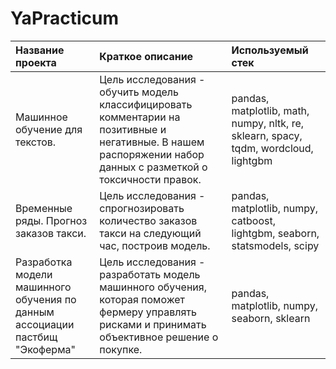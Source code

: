 # YaPracticum
| Название проекта      | Краткое описание       | Используемый стек           |
| :-------------------- | :--------------------- |:---------------------------|
| Машинное обучение для текстов. | Цель исследования - обучить модель классифицировать комментарии на позитивные и негативные. В нашем распоряжении набор данных с разметкой о токсичности правок. | pandas, matplotlib, math, numpy, nltk, re, sklearn, spacy, tqdm, wordcloud, lightgbm |
| Временные ряды. Прогноз заказов такси. | Цель исследования -  спрогнозировать количество заказов такси на следующий час, построив модель. | pandas, matplotlib, numpy, catboost, lightgbm, seaborn, statsmodels, scipy|
| Разработка модели машинного обучения по данным ассоциации пастбищ "Экоферма" | Цель исследования -  разработать модель машинного обучения, которая поможет фермеру управлять рисками и принимать объективное решение о покупке. | pandas, matplotlib, numpy, seaborn, sklearn|
